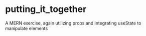 # putting_it_together
A MERN exercise, again utilizing props and integrating useState to manipulate elements
